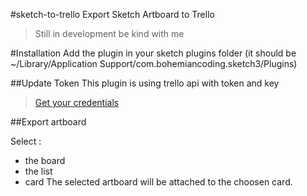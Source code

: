 #sketch-to-trello
Export Sketch Artboard to Trello

> Still in development be kind with me

#Installation
Add the plugin in your sketch plugins folder (it should be ~/Library/Application Support/com.bohemiancoding.sketch3/Plugins)

##Update Token
This plugin is using trello api with token and key
> [Get your credentials](https://trello.com/app-key)

##Export artboard

Select :
 * the board
 * the list
 * card
The selected artboard will be attached to the choosen card.

